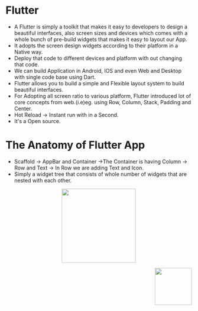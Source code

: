 # Flutter

- A Flutter is simply a toolkit that makes it easy to developers to design a beautiful interfaces, also screen sizes and devices
which comes with a whole bunch of pre-build widgets that makes it easy to layout our App.
- It adopts the screen design widgets according to their platform in a Native way.
- Deploy that code to different devices and platform with out changing that code.
- We can build Application in Android, IOS and even Web and Desktop with single code base using Dart.
- Flutter allows you to build a simple and Flexible layout system to build beautiful interfaces.
- For Adopting all screen ratio to various platform, Flutter introduced lot of core concepts from web.(i.e)eg. using Row, Column, Stack, Padding and Center.
- Hot Reload -> Instant run with in a Second.
- It's a Open source.

# The Anatomy of Flutter App

- Scaffold -> AppBar and Container ->The Container is having Column -> Row and Text -> In Row we are adding Text and Icon.
- Simply a widget tree that consists of whole number of widgets that are nested with each other.


<p align="center">
 <img src="https://user-images.githubusercontent.com/48873155/73929836-8b57ce00-48fb-11ea-8f04-2202197a4113.jpg" width="200" height="200" />
</p>

<img align="right" width="100" height="100" src="http://www.fillmurray.com/100/100">
